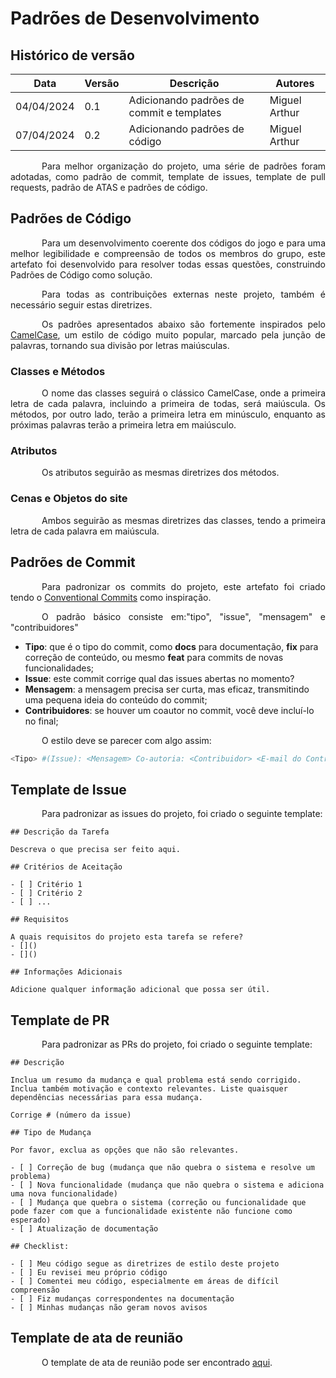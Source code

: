 # Padrões de Desenvolvimento

## Histórico de versão

|Data|Versão|Descrição|Autores|
|--|--|--|--|
|04/04/2024|0.1|Adicionando padrões de commit e templates|Miguel Arthur|
|07/04/2024|0.2|Adicionando padrões de código|Miguel Arthur|

<p style="text-indent: 50px;text-align: justify;"> Para melhor organização do projeto, uma série de padrões foram adotadas, como padrão de commit, template de issues, template de pull requests, padrão de ATAS e padrões de código. </p>

## Padrões de Código
<p style="text-indent: 50px;text-align: justify;"> Para um desenvolvimento coerente dos códigos do jogo e para uma melhor legibilidade e compreensão de todos os membros do grupo, este artefato foi desenvolvido para resolver todas essas questões, construindo Padrões de Código como solução. </p>

<p style="text-indent: 50px;text-align: justify;"> Para todas as contribuições externas neste projeto, também é necessário seguir estas diretrizes. </p>

<p style="text-indent: 50px;text-align: justify;"> Os padrões apresentados abaixo são fortemente inspirados pelo <a href="https://en.wikipedia.org/wiki/Camel_case" target="_blank">CamelCase</a>, um estilo de código muito popular, marcado pela junção de palavras, tornando sua divisão por letras maiúsculas. </p>

### Classes e Métodos
<p style="text-indent: 50px;text-align: justify;"> O nome das classes seguirá o clássico CamelCase, onde a primeira letra de cada palavra, incluindo a primeira de todas, será maiúscula. Os métodos, por outro lado, terão a primeira letra em minúsculo, enquanto as próximas palavras terão a primeira letra em maiúsculo. </p>

### Atributos
<p style="text-indent: 50px;text-align: justify;"> Os atributos seguirão as mesmas diretrizes dos métodos. </p>

### Cenas e Objetos do site
<p style="text-indent: 50px;text-align: justify;"> Ambos seguirão as mesmas diretrizes das classes, tendo a primeira letra de cada palavra em maiúscula. </p>

## Padrões de Commit
<p style="text-indent: 50px;text-align: justify;"> Para padronizar os commits do projeto, este artefato foi criado tendo o <a href="https://www.conventionalcommits.org/en/v1.0.0/" target="_blank">Conventional Commits</a> como inspiração. </p>

<p style="text-indent: 50px;text-align: justify;"> O padrão básico consiste em:"tipo", "issue", "mensagem" e "contribuidores" </p>

- **Tipo**: que é o tipo do commit, como **docs** para documentação, **fix** para correção de conteúdo, ou mesmo **feat** para commits de novas funcionalidades;
- **Issue**: este commit corrige qual das issues abertas no momento?
- **Mensagem**: a mensagem precisa ser curta, mas eficaz, transmitindo uma pequena ideia do conteúdo do commit;
- **Contribuidores**: se houver um coautor no commit, você deve incluí-lo no final;

<p style="text-indent: 50px;text-align: justify;"> O estilo deve se parecer com algo assim: </p>

```bash
<Tipo> #(Issue): <Mensagem> Co-autoria: <Contribuidor> <E-mail do Contribuidor>
```

## Template de Issue

<p style="text-indent: 50px;text-align: justify;"> Para padronizar as issues do projeto, foi criado o seguinte template: </p>

    ## Descrição da Tarefa

    Descreva o que precisa ser feito aqui.

    ## Critérios de Aceitação

    - [ ] Critério 1
    - [ ] Critério 2
    - [ ] ...

    ## Requisitos

    A quais requisitos do projeto esta tarefa se refere?
    - []()
    - []()

    ## Informações Adicionais

    Adicione qualquer informação adicional que possa ser útil.


## Template de PR

<p style="text-indent: 50px;text-align: justify;"> Para padronizar as PRs do projeto, foi criado o seguinte template: </p>

    ## Descrição

    Inclua um resumo da mudança e qual problema está sendo corrigido. Inclua também motivação e contexto relevantes. Liste quaisquer dependências necessárias para essa mudança.

    Corrige # (número da issue)

    ## Tipo de Mudança

    Por favor, exclua as opções que não são relevantes.

    - [ ] Correção de bug (mudança que não quebra o sistema e resolve um problema)
    - [ ] Nova funcionalidade (mudança que não quebra o sistema e adiciona uma nova funcionalidade)
    - [ ] Mudança que quebra o sistema (correção ou funcionalidade que pode fazer com que a funcionalidade existente não funcione como esperado)
    - [ ] Atualização de documentação

    ## Checklist:

    - [ ] Meu código segue as diretrizes de estilo deste projeto
    - [ ] Eu revisei meu próprio código
    - [ ] Comentei meu código, especialmente em áreas de difícil compreensão
    - [ ] Fiz mudanças correspondentes na documentação
    - [ ] Minhas mudanças não geram novos avisos

## Template de ata de reunião

<p style="text-indent: 50px;text-align: justify;"> O template de ata de reunião pode ser encontrado <a href="https://github.com/unb-mds/Mds-ArenaPesadelo/blob/f63d21126c3f72acd057f70ebc3e3d87e0457ee4/docs/ATAS/ATA_XX_XX%20(1).pdf" target="_blank">aqui</a>.</p>